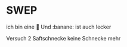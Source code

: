 # SWEP
ich bin eine :pizza:
Und  :banane: ist auch lecker

Versuch 2
Saftschnecke
keine Schnecke mehr